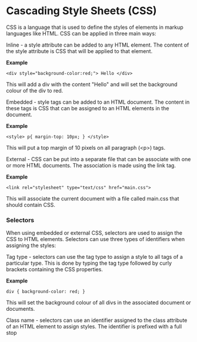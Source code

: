 # Cascading Style Sheets \(CSS\)

CSS is a language that is used to define the styles of elements in markup languages like HTML. CSS can be applied in three main ways:

Inline - a style attribute can be added to any HTML element. The content of the style attribute is CSS that will be applied to that element.

**Example**

`<div style="background-color:red;"> Hello </div>`

This will add a div with the content "Hello" and will set the background colour of the div to red.

Embedded - style tags can be added to an HTML document. The content in these tags is CSS that can be assigned to an HTML elements in the document.

**Example**

`<style> p{ margin-top: 10px; } </style>`

This will put a top margin of 10 pixels on all paragraph \(&lt;p&gt;\) tags.

External - CSS can be put into a separate file that can be associate with one or more HTML documents. The association is made using the link tag.

**Example**

`<link rel="stylesheet" type="text/css" href="main.css">`

This will associate the current document with a file called main.css that should contain CSS.

### Selectors

When using embedded or external CSS, selectors are used to assign the CSS to HTML elements. Selectors can use three types of identifiers when assigning the styles:

Tag type - selectors can use the tag type to assign a style to all tags of a particular type. This is done by typing the tag type followed by curly brackets containing the CSS properties.

**Example**

`div { background-color: red; }`

This will set the background colour of all divs in the associated document or documents.

Class name - selectors can use an identifier assigned to the class attribute of an HTML element to assign styles. The identifier is prefixed with a full stop

